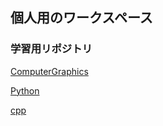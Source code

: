 ## 個人用のワークスペース

### 学習用リポジトリ

[ComputerGraphics](https://github.com/s1250189-Inoue/test/tree/master/ComputerGraphics)

[Python](https://github.com/s1250189-Inoue/test/tree/master/Python)

[cpp](https://github.com/s1250189-Inoue/test/tree/master/cpp)
